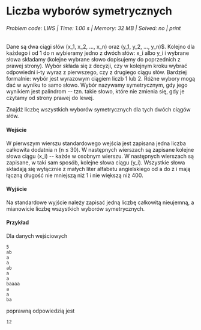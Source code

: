 # Liczba wyborów symetrycznych
###### Problem code: LWS \| Time: 1.00 s \| Memory: 32 MB \| Solved: no \| print

Dane są dwa ciągi słów (x_1, x_2, ..., x_n) oraz (y_1, y_2, ..., y_n)$. Kolejno dla każdego i od 1 do n wybieramy jedno z dwóch słów: x_i albo y_i i wybrane słowa składamy (kolejne wybrane słowo dopisujemy do poprzednich z prawej strony). Wybór składa się z decyzji, czy w kolejnym kroku wybrać odpowiedni i-ty wyraz z pierwszego, czy z drugiego ciągu słów. Bardziej formalnie: wybór jest wyrazowym ciągiem liczb 1 lub 2. Różne wybory mogą dać w wyniku to samo słowo. Wybór nazywamy symetrycznym, gdy jego wynikiem jest palindrom -- tzn. takie słowo, które nie zmienia się, gdy je czytamy od strony prawej do lewej.

Znajdź liczbę wszystkich wyborów symetrycznych dla tych dwóch ciągów słów.

#### Wejście
W pierwszym wierszu standardowego wejścia jest zapisana jedna liczba całkowita dodatnia n (n ≤ 30). W następnych wierszach są zapisane kolejne słowa ciągu (x_i) -- każde w osobnym wierszu. W następnych wierszach są zapisane, w taki sam sposób, kolejne słowa ciągu (y_i). Wszystkie słowa składają się wyłącznie z małych liter alfabetu angielskiego od a do z i mają łączną długość nie mniejszą niż 1 i nie większą niż 400.

#### Wyjście
Na standardowe wyjście należy zapisać jedną liczbę całkowitą nieujemną, a mianowicie liczbę wszystkich wyborów symetrycznych.

#### Przykład
Dla danych wejściowych

```
5
ab
a
a
ab
a
a
baaaa
a
a
ba
```
poprawną odpowiedzią jest

```
12
```
